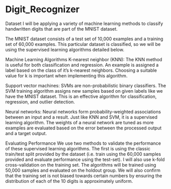 # Digit_Recognizer
Dataset
I will be applying a variety of machine learning methods to classify handwritten digits that are part of the MNIST dataset. 
 
The MNIST dataset consists of a test set of 10,000 examples and a training set of 60,000 examples. This particular dataset is classified, so we will be using the supervised learning algorithms detailed below. 

Machine Learning Algorithms
K-nearest neighbor (KNN): The KNN method is useful for both classification and regression. An example is assigned a label based on the class of it’s k-nearest neighbors. Choosing a suitable value for k is important when implementing this algorithm. 

Support vector machines: SVMs are non-probabilistic binary classifiers. The SVM training algorithm assigns new samples based on given labels like we have the MNIST dataset. This is an effective algorithm for classification, regression, and outlier detection. 

Neural networks: Neural networks form probability-weighted associations between an input and a result. Just like KNN and SVM, it is a supervised learning algorithm. The weights of a neural network are tuned as more examples are evaluated based on the error between the processed output and a target output. 

Evaluating Performance
We use two methods to validate the performance of these supervised learning algorithms. The first is using the classic train/test split provided by the dataset (i.e. train using the 60,000 samples provided and evaluate performance using the test-set). I will also use k-fold cross-validation on the training set. The algorithms will be trained using 50,000 samples and evaluated on the holdout group. We will also confirm that the training set is not biased towards certain numbers by ensuring the distribution of each of the 10 digits is approximately uniform. 

